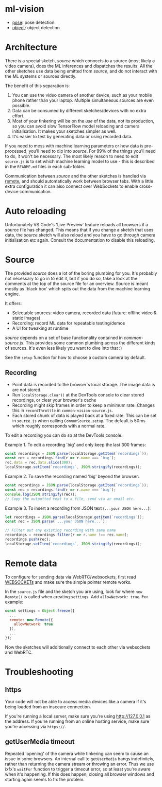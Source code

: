 # ml-vision

* [pose](./pose/README.md): pose detection
* [object](./pose/README.md): object detection

# Architecture

There is a special sketch, _source_ which connects to a source (most likely a video camera), does the ML inferences and dispatches the results. All the other sketches use data being emitted from _source_, and do not interact with the ML systems or sources directly.

The benefit of this separation is:
1. You can use the video camera of another device, such as your mobile phone rather than your laptop. Multiple simultaneous sources are even possible.
2. Data can be consumed by different sketches/devices with no extra effort.
3. Most of your tinkering will be on the _use_ of the data, not its production, so you can avoid slow TensorFlow model reloading and camera initialisation. It makes your sketches simpler as well.
4. It's easier to test by generating data or using recorded data.

If you need to mess with machine learning parameters or how data is pre-processed, you'll need to dip into _source_. For 99% of the things you'll need to do, it won't be necessary. The most likely reason to need to edit `source.js` is to set which machine learning model to use - this is described in the `README.md` files in each sub-folder.

Communication between _source_ and the other sketches is handled via [remote](https://github.com/clinth/remote), and should automatically work between browser tabs. With a little extra configuration it can also connect over WebSockets to enable cross-device communication.

# Auto reloading

Unfortunately VS Code's 'Live Preview' feature reloads all browsers if a source file has changed. This means that if you change a sketch that uses data, the _source_ sketch will also reload and you have to go through camera initialisation etc again. Consult the documentation to disable this reloading.

# Source

The provided _source_ does a lot of the boring plumbing for you. It's probably not necessary to go in to edit it, but if you do so, take a look at the comments at the top of the source file for an overview. Source is meant mostly as 'black box' which spits out the data from the machine learning engine.

It offers:
* Selectable sources: video camera, recorded data (future: offline video & static images)
* Recording: record ML data for repeatable testing/demos
* A UI for tweaking at runtime

_source_ depends on a set of base functionality contained in _common-source.js_. This provides some common plumbing across the different kinds of sources. It's even less likely you want to dive into that :)

See the `setup` function for how to choose a custom camera by default.

## Recording

* Point data is recorded to the browser's local storage. The image data is are not stored.
* Run `localStorage.clear()` at the DevTools console to clear stored recordings, or clear your browser's cache
* Recording might skip frames in order to keep a minimum rate. Changes this in `recordThrottle` in `common-vision-source.js`. 
* Each stored chunk of data is played back at a fixed rate. This can be set in `source.js` when calling `CommonSource.setup`. The default is 50ms which roughly corresponds with a normal rate.

To edit a recording you can do so at the DevTools console. 

Example 1. To edit a recording 'big' and only keep the last 300 frames:

```js
const recordings = JSON.parse(localStorage.getItem(`recordings`));
const rec = recordings.find(r => r.name === `big`);
rec.data = rec.data.slice(300);
localStorage.setItem(`recordings`, JSON.stringify(recordings));
```

Example 2. To save the recording named 'big' beyond the browser:

```js
const recordings = JSON.parse(localStorage.getItem(`recordings`));
const rec = recordings.find(r => r.name === `big`);
console.log(JSON.stringify(rec));
// Copy the outputted text to a file, send via an email etc.
```

Example 3. To insert a recording from JSON text (`...your JSON here...`):

```js
let recordings = JSON.parse(localStorage.getItem(`recordings`));
const rec = JSON.parse(`...your JSON here...`);

// Filter out any existing recording with same name
recordings = recordings.filter(r => r.name !== rec.name);
recordings.push(rec);
localStorage.setItem(`recordings`, JSON.stringify(recordings));
```

# Remote data

To configure for sending data via WebRTC/websockets, first read [WEBSOCKETs](../WEBSOCKETS.md) and make sure the simple pointer remote works.

In the `source.js` file and the sketch you are using, look for where `new Remote()` is called when creating `settings`. Add `allowNetwork: true`. For example:

```js
const settings = Object.freeze({
  ...
  remote: new Remote({
    allowNetwork: true
  }),
  ...
});
```

Now the sketches will additionally connect to each other via websockets and WebRTC.

# Troubleshooting

## https

Your code will not be able to access media devices like a camera if it's being loaded from an insecure connection.

If you're running a local server, make sure you're using http://127.0.0.1 as the address. If you're running from an online hosting service, make sure you're accessing via `https://`.

## getUserMedia timeout

Repeated 'opening' of the camera while tinkering can seem to cause an issue in some browsers. An internal call to `getUserMedia` hangs indefinitely, rather than returning the camera stream or throwing an error. Thus we use ixfx's `waitFor` function to trigger a timeout error, so at least you're aware when it's happening. If this does happen, closing all browser windows and starting again seems to fix the problem.
